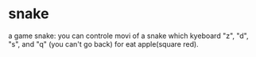 # snake
a game snake: you can controle movi of a snake which kyeboard "z", "d", "s", and "q" (you can't go back) for eat apple(square red).
